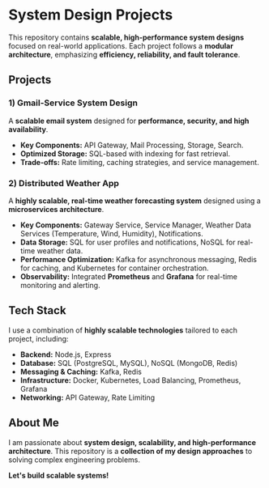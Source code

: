 # System Design Projects  

This repository contains **scalable, high-performance system designs** focused on real-world applications. Each project follows a **modular architecture**, emphasizing **efficiency, reliability, and fault tolerance**.  

## Projects  

### 1) **Gmail-Service System Design**  
A **scalable email system** designed for **performance, security, and high availability**.  
- **Key Components:** API Gateway, Mail Processing, Storage, Search.  
- **Optimized Storage:** SQL-based with indexing for fast retrieval.  
- **Trade-offs:** Rate limiting, caching strategies, and service management.  

### 2) **Distributed Weather App**   
A **highly scalable, real-time weather forecasting system** designed using a **microservices architecture**.  
- **Key Components:** Gateway Service, Service Manager, Weather Data Services (Temperature, Wind, Humidity), Notifications.  
- **Data Storage:** SQL for user profiles and notifications, NoSQL for real-time weather data.  
- **Performance Optimization:** Kafka for asynchronous messaging, Redis for caching, and Kubernetes for container orchestration.  
- **Observability:** Integrated **Prometheus** and **Grafana** for real-time monitoring and alerting.  

## Tech Stack  
I use a combination of **highly scalable technologies** tailored to each project, including:  
- **Backend:** Node.js, Express  
- **Database:** SQL (PostgreSQL, MySQL), NoSQL (MongoDB, Redis)  
- **Messaging & Caching:** Kafka, Redis  
- **Infrastructure:** Docker, Kubernetes, Load Balancing, Prometheus, Grafana  
- **Networking:** API Gateway, Rate Limiting  

## About Me  
I am passionate about **system design, scalability, and high-performance architecture**. This repository is a **collection of my design approaches** to solving complex engineering problems.  

**Let's build scalable systems!**  
